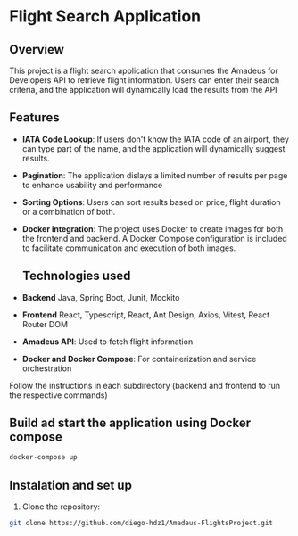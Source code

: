 # Flight Search Application

## Overview
This project is a flight search application that consumes the Amadeus for Developers API to retrieve flight information. Users can enter their search criteria, and the application will dynamically load the results from the API

## Features
- **IATA Code Lookup**: If users don't know the IATA code of an airport, they can type part of the name, and the application will dynamically suggest results.
- **Pagination**: The application dislays a limited number of results per page to enhance usability and performance
- **Sorting Options**: Users can sort results based on price, flight duration or a combination of both.
- **Docker integration**: The project uses Docker to create images for both the frontend and backend. A Docker Compose configuration is included to facilitate communication and execution of both images.

  ## Technologies used

- **Backend** Java, Spring Boot, Junit, Mockito
- **Frontend** React, Typescript, React, Ant Design, Axios, Vitest, React Router DOM
- **Amadeus API**: Used to fetch flight information
- **Docker and Docker Compose**: For containerization and service orchestration

Follow the instructions in each subdirectory (backend and frontend to run the respective commands)

## Build ad start the application using Docker compose

```bash
docker-compose up
```

## Instalation and set up
1. Clone the repository:
```bash
git clone https://github.com/diego-hdz1/Amadeus-FlightsProject.git
```
